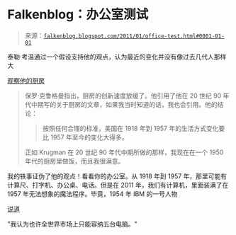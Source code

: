 <!--yml

类别: 未分类

日期：2024 年 05 月 12 日 21:09:26

-->

# Falkenblog：办公室测试

> 来源：[`falkenblog.blogspot.com/2011/01/office-test.html#0001-01-01`](http://falkenblog.blogspot.com/2011/01/office-test.html#0001-01-01)

泰勒·考温通过一个假设支持他的观点，认为最近的变化并没有像过去几代人那样大

[观察他的厨房](http://www.marginalrevolution.com/marginalrevolution/2011/01/the-kitchen-test.html)

> 保罗·克鲁格曼指出，厨房的创新速度放缓了。他引用了他在 20 世纪 90 年代中期写的关于厨房的文章，如果我当时知道的话，我也会引用。他的结论：
> 
> > 按照任何合理的标准，美国在 1918 年到 1957 年的生活方式变化要比 1957 年至今的变化大得多。
> > 
> 正如 Krugman 在 20 世纪 90 年代中期所做的那样，我现在在一个 1950 年代的厨房里做饭，而且我很满意。

我的轶事证伪了他的观点！看看你的办公室。从 1918 年到 1957 年，那里可能有计算尺、打字机、办公桌、电话。但是在 2011 年，我们有计算机，里面装满了在 1957 年无法想象的魔法程序。毕竟，1954 年 IBM 的一号人物

[说道](http://www.rinkworks.com/said/predictions.shtml)

"我认为也许全世界市场上只能容纳五台电脑。"

